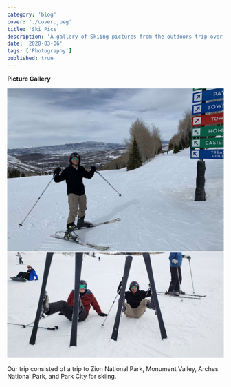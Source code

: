 ```yaml
---
category: 'blog'
cover: './cover.jpeg'
title: 'Ski Pics'
description: 'A gallery of Skiing pictures from the outdoors trip over spring break 2020'
date: '2020-03-06'
tags: ['Photography']
published: true
---
```


**Picture Gallery**

![Utah](./cover.jpeg)
![Utah](./ski1.jpeg)


Our trip consisted of a trip to Zion National Park, Monument Valley, Arches National Park, and Park City for skiing.

